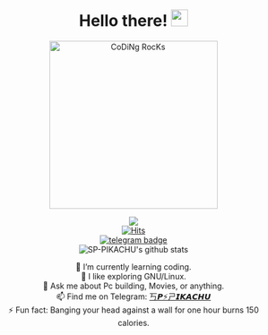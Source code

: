 <div align="center" width="50">
 
# Hello there! <img src="https://github.com/TheDudeThatCode/TheDudeThatCode/blob/master/Assets/wave.gif?raw=true" width="30px"> <br>

<img src="https://cdn.dribbble.com/users/1162077/screenshots/3848914/programmer.gif" alt="CoDiNg RocKs"  width="300"/>

<!--https://media2.giphy.com/media/M9kgjEsLG6LMbYC9dl/giphy.gif -->

![](https://komarev.com/ghpvc/?username=SP-PIKACHU&style=flat&color=orange&label=PROFILE+VIEWS)<br>
[![Hits](https://hits.seeyoufarm.com/api/count/incr/badge.svg?url=https%3A%2F%2Fgithub.com%2FSP-PIKACHU&count_bg=%2379C83D&title_bg=%23555555&icon=mediafire.svg&icon_color=%23E7E7E7&title=HITS&edge_flat=false)](https://hits.seeyoufarm.com)<br>
[![telegram badge](https://img.shields.io/badge/SP--PIKACHU-grey?style=flat&logo=telegram)](https://t.me/pik0chu007)<br>
![SP-PIKACHU's github stats](https://github-readme-stats.vercel.app/api?username=SP-PIKACHU&bg_color=30,e96443,904e95&title_color=fff&text_color=fff&show_icons=true&icon_color=f2f2f2)



 🌱 I’m currently learning coding. <br>
 🔭 I like exploring GNU/Linux. <br>
 💬 Ask me about Pc building, Movies, or anything. <br>
 📫 Find me on Telegram: [丂𝙋⚡ㄕ𝙄𝙆𝘼𝘾𝙃𝙐](https://t.me/pik0chu007)<br>
 ⚡ Fun fact: Banging your head against a wall for one hour burns 150 calories.<br>

</div>
